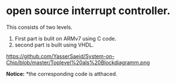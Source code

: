 # open source interrupt controller.
This consists of two levels. 
1) First part is bulit on ARMv7 using C code.
2) second part is built using VHDL.

https://github.com/YasserSaeid/System-on-Chip/blob/master/Toplevel%20als%20Blockdiagramm.png



**Notice:**
*the corresponding code is atthaced.


